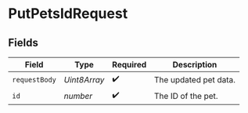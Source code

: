 # PutPetsIdRequest


## Fields

| Field                 | Type                  | Required              | Description           |
| --------------------- | --------------------- | --------------------- | --------------------- |
| `requestBody`         | *Uint8Array*          | :heavy_check_mark:    | The updated pet data. |
| `id`                  | *number*              | :heavy_check_mark:    | The ID of the pet.    |